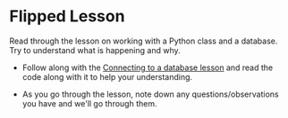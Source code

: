 # Flipped Lesson 

Read through the lesson on working with a Python class and a database. Try to understand what is happening and why.

- Follow along with the [Connecting to a database lesson](connecting_to_a_database.md) and read the code along with it to help your understanding.

- As you go through the lesson, note down any questions/observations you have and we'll go through them.
